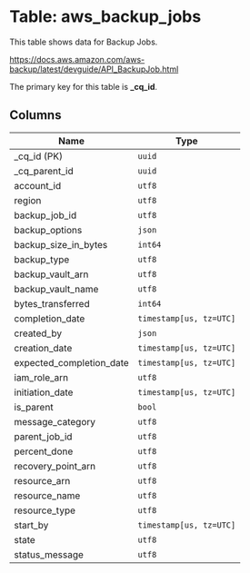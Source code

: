 # Table: aws_backup_jobs

This table shows data for Backup Jobs.

https://docs.aws.amazon.com/aws-backup/latest/devguide/API_BackupJob.html

The primary key for this table is **_cq_id**.

## Columns

| Name          | Type          |
| ------------- | ------------- |
|_cq_id (PK)|`uuid`|
|_cq_parent_id|`uuid`|
|account_id|`utf8`|
|region|`utf8`|
|backup_job_id|`utf8`|
|backup_options|`json`|
|backup_size_in_bytes|`int64`|
|backup_type|`utf8`|
|backup_vault_arn|`utf8`|
|backup_vault_name|`utf8`|
|bytes_transferred|`int64`|
|completion_date|`timestamp[us, tz=UTC]`|
|created_by|`json`|
|creation_date|`timestamp[us, tz=UTC]`|
|expected_completion_date|`timestamp[us, tz=UTC]`|
|iam_role_arn|`utf8`|
|initiation_date|`timestamp[us, tz=UTC]`|
|is_parent|`bool`|
|message_category|`utf8`|
|parent_job_id|`utf8`|
|percent_done|`utf8`|
|recovery_point_arn|`utf8`|
|resource_arn|`utf8`|
|resource_name|`utf8`|
|resource_type|`utf8`|
|start_by|`timestamp[us, tz=UTC]`|
|state|`utf8`|
|status_message|`utf8`|